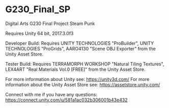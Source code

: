 # G230_Final_SP
Digital Arts G230 Final Project Steam Punk

Requires Unity 64 bit, 2017.3.0f3

Developer Build:
Requires UNITY TECHNOLOGIES "ProBuilder", UNITY TECHNOLOGIES "ProGrids",
AARO4130 "Scene OBJ Exporter" from the Unity Asset Store.

Tester Build:
Requires TERRAMORPH WORKSHOP "Natural Tiling Textures", 
LEX4ART "Real Materials Vol.0 [FREE]" from the Unity Asset Store.


For more information about Unity see: https://unity3d.com/
For more information about the Unity Asset Store see: https://assetstore.unity.com/

Connect with me if you have any questions:
https://connect.unity.com/u/581a1ac032b306001b43e432

